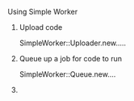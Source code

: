 Using Simple Worker

1) Upload code

    SimpleWorker::Uploader.new.....

2) Queue up a job for code to run

    SimpleWorker::Queue.new....

3) 

